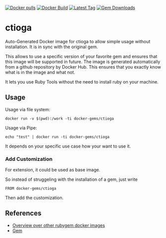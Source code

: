 [![Docker pulls](https://img.shields.io/docker/pulls/rubygem/ctioga.svg)](https://hub.docker.com/r/rubygem/ctioga/)
[![Docker Build](https://img.shields.io/docker/automated/rubygem/ctioga.svg)](https://hub.docker.com/r/rubygem/ctioga/)
[![Latest Tag](https://img.shields.io/github/tag/docker-rubygem/ctioga.svg)](https://hub.docker.com/r/rubygem/ctioga/)
[![Gem Downloads](https://img.shields.io/gem/dt/ctioga.svg)](https://rubygems.org/gems/ctioga/)
# ctioga

Auto-Generated Docker image for ctioga to allow simple usage without installation.
It is in sync with the original gem.

This allows to use a specific version of your favorite gem and ensures that this image will be supported in future.
The image is generated automatically from a github repository by Docker Hub.
This ensures that you exactly know what is in the image and what not.

It lets you use Ruby Tools without the need to install ruby on your machine.

## Usage

Usage via file system:

`docker run -v $(pwd):/work -ti docker-gems/ctioga`

Usage via Pipe:

`echo "test" | docker run -ti docker-gems/ctioga`

It depends on your specific use case how your want to use it.

### Add Customization

For extension, it could be used as base image.

So instead of struggeling with the installation of a gem, just write

`FROM docker-gems/ctioga`

Then add the customization.

## References

 - [Overview over other rubygem docker images](https://github.com/thinkbot/docker-rubygem)
 - [Gem](https://rubygems.org/gems/ctioga/)

